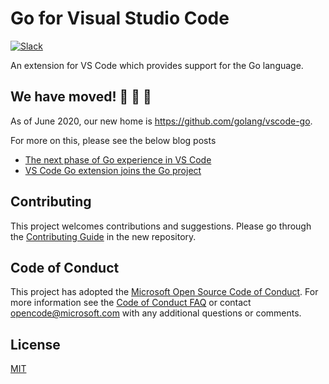 # Go for Visual Studio Code

[![Slack](https://img.shields.io/badge/slack-gophers-green.svg?style=flat)](https://gophers.slack.com/messages/vscode/)

An extension for VS Code which provides support for the Go language.

## We have moved! 🏡 🚚 🏡

As of June 2020, our new home is https://github.com/golang/vscode-go.

For more on this, please see the below blog posts

-   [The next phase of Go experience in VS Code](https://code.visualstudio.com/blogs/2020/06/09/go-extension)
-   [VS Code Go extension joins the Go project](https://blog.golang.org/vscode-go)

## Contributing

This project welcomes contributions and suggestions. Please go through the
[Contributing Guide](https://github.com/golang/vscode-go/blob/master/docs/contributing.md)
in the new repository.

## Code of Conduct

This project has adopted the
[Microsoft Open Source Code of Conduct](https://opensource.microsoft.com/codeofconduct/).
For more information see the
[Code of Conduct FAQ](https://opensource.microsoft.com/codeofconduct/faq/) or
contact [opencode@microsoft.com](mailto:opencode@microsoft.com) with any
additional questions or comments.

## License

[MIT](LICENSE)
